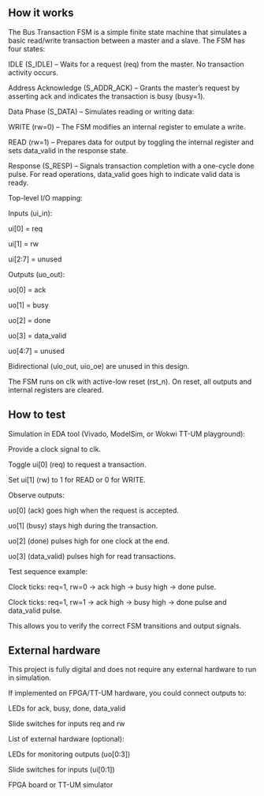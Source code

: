 <!---

This file is used to generate your project datasheet. Please fill in the information below and delete any unused
sections.

You can also include images in this folder and reference them in the markdown. Each image must be less than
512 kb in size, and the combined size of all images must be less than 1 MB.
-->

## How it works

The Bus Transaction FSM is a simple finite state machine that simulates a basic read/write transaction between a master and a slave. The FSM has four states:

IDLE (S_IDLE) – Waits for a request (req) from the master. No transaction activity occurs.

Address Acknowledge (S_ADDR_ACK) – Grants the master’s request by asserting ack and indicates the transaction is busy (busy=1).

Data Phase (S_DATA) – Simulates reading or writing data:

WRITE (rw=0) – The FSM modifies an internal register to emulate a write.

READ (rw=1) – Prepares data for output by toggling the internal register and sets data_valid in the response state.

Response (S_RESP) – Signals transaction completion with a one-cycle done pulse. For read operations, data_valid goes high to indicate valid data is ready.

Top-level I/O mapping:

Inputs (ui_in):

ui[0] = req

ui[1] = rw

ui[2:7] = unused

Outputs (uo_out):

uo[0] = ack

uo[1] = busy

uo[2] = done

uo[3] = data_valid

uo[4:7] = unused

Bidirectional (uio_out, uio_oe) are unused in this design.

The FSM runs on clk with active-low reset (rst_n). On reset, all outputs and internal registers are cleared.

## How to test

Simulation in EDA tool (Vivado, ModelSim, or Wokwi TT-UM playground):

Provide a clock signal to clk.

Toggle ui[0] (req) to request a transaction.

Set ui[1] (rw) to 1 for READ or 0 for WRITE.

Observe outputs:

uo[0] (ack) goes high when the request is accepted.

uo[1] (busy) stays high during the transaction.

uo[2] (done) pulses high for one clock at the end.

uo[3] (data_valid) pulses high for read transactions.

Test sequence example:

Clock ticks: req=1, rw=0 → ack high → busy high → done pulse.

Clock ticks: req=1, rw=1 → ack high → busy high → done pulse and data_valid pulse.

This allows you to verify the correct FSM transitions and output signals.

## External hardware

This project is fully digital and does not require any external hardware to run in simulation.

If implemented on FPGA/TT-UM hardware, you could connect outputs to:

LEDs for ack, busy, done, data_valid

Slide switches for inputs req and rw

List of external hardware (optional):

LEDs for monitoring outputs (uo[0:3])

Slide switches for inputs (ui[0:1])

FPGA board or TT-UM simulator
